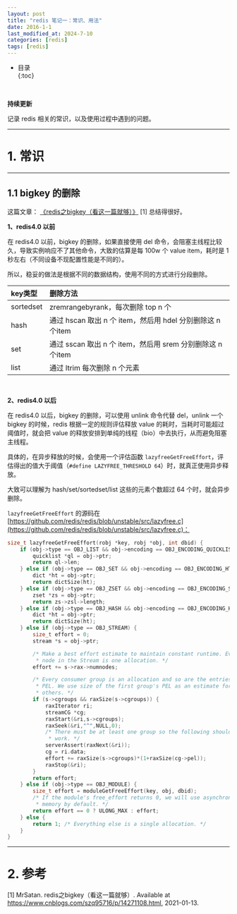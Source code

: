 ```yaml
---
layout: post
title: "redis 笔记一：常识、用法"
date: 2016-1-1
last_modified_at: 2024-7-10
categories: [redis]
tags: [redis]
---
```


* 目录  
{:toc}
<br/>

**持续更新**   

记录 redis 相关的常识，以及使用过程中遇到的问题。    

---

# 1. 常识

---

## 1.1 bigkey 的删除

这篇文章： [《redis之bigkey（看这一篇就够）》](https://www.cnblogs.com/szq95716/p/14271108.html) [1] 总结得很好。    

**1、redis4.0 以前**   

在 redis4.0 以前，bigkey 的删除，如果直接使用 del 命令，会阻塞主线程比较久，导致实例响应不了其他命令，大致的估算是每 100w 个 value item，耗时是 1 秒左右（不同设备不现配置性能是不同的）。  

所以，稳妥的做法是根据不同的数据结构，使用不同的方式进行分段删除。   

|key类型|删除方法|
|:--|:--|
|sortedset| zremrangebyrank，每次删除 top n 个|
|hash| 通过 hscan 取出 n 个 item，然后用 hdel 分别删除这 n 个item|
|set| 通过 sscan 取出 n 个 item，然后用 srem 分别删除这 n 个item|
|list| 通过 ltrim 每次删除 n 个元素|

<br/>

**2、redis4.0 以后**    

在 redis4.0 以后，bigkey 的删除，可以使用 unlink 命令代替 del，unlink 一个 bigkey 的时候，redis 根据一定的规则评估释放 value 的耗时，当耗时可能超过阈值时，就会把 value 的释放安排到单纯的线程（bio）中去执行，从而避免阻塞主线程。  

具体的，在异步释放的时候，会使用一个评估函数 `lazyfreeGetFreeEffort`，评估得出的值大于阈值（`#define LAZYFREE_THRESHOLD 64`）时，就真正使用异步释放。  

大致可以理解为 hash/set/sortedset/list 这些的元素个数超过 64 个时，就会异步删除。   

`lazyfreeGetFreeEffort` 的源码在 [https://github.com/redis/redis/blob/unstable/src/lazyfree.c](https://github.com/redis/redis/blob/unstable/src/lazyfree.c)：   

```c
size_t lazyfreeGetFreeEffort(robj *key, robj *obj, int dbid) {
    if (obj->type == OBJ_LIST && obj->encoding == OBJ_ENCODING_QUICKLIST) {
        quicklist *ql = obj->ptr;
        return ql->len;
    } else if (obj->type == OBJ_SET && obj->encoding == OBJ_ENCODING_HT) {
        dict *ht = obj->ptr;
        return dictSize(ht);
    } else if (obj->type == OBJ_ZSET && obj->encoding == OBJ_ENCODING_SKIPLIST){
        zset *zs = obj->ptr;
        return zs->zsl->length;
    } else if (obj->type == OBJ_HASH && obj->encoding == OBJ_ENCODING_HT) {
        dict *ht = obj->ptr;
        return dictSize(ht);
    } else if (obj->type == OBJ_STREAM) {
        size_t effort = 0;
        stream *s = obj->ptr;

        /* Make a best effort estimate to maintain constant runtime. Every macro
         * node in the Stream is one allocation. */
        effort += s->rax->numnodes;

        /* Every consumer group is an allocation and so are the entries in its
         * PEL. We use size of the first group's PEL as an estimate for all
         * others. */
        if (s->cgroups && raxSize(s->cgroups)) {
            raxIterator ri;
            streamCG *cg;
            raxStart(&ri,s->cgroups);
            raxSeek(&ri,"^",NULL,0);
            /* There must be at least one group so the following should always
             * work. */
            serverAssert(raxNext(&ri));
            cg = ri.data;
            effort += raxSize(s->cgroups)*(1+raxSize(cg->pel));
            raxStop(&ri);
        }
        return effort;
    } else if (obj->type == OBJ_MODULE) {
        size_t effort = moduleGetFreeEffort(key, obj, dbid);
        /* If the module's free_effort returns 0, we will use asynchronous free
         * memory by default. */
        return effort == 0 ? ULONG_MAX : effort;
    } else {
        return 1; /* Everything else is a single allocation. */
    }
}
```

---

# 2. 参考

[1] MrSatan. redis之bigkey（看这一篇就够）. Available at https://www.cnblogs.com/szq95716/p/14271108.html, 2021-01-13.    